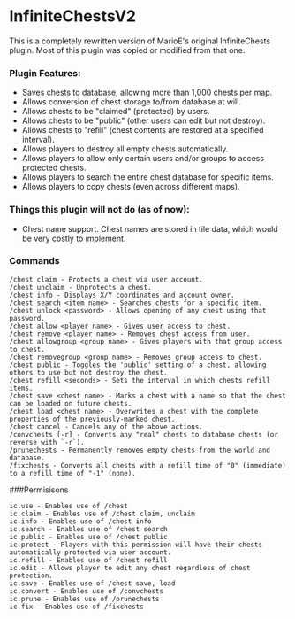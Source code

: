 # InfiniteChestsV2

This is a completely rewritten version of MarioE's original InfiniteChests plugin. Most of this plugin was copied or modified from that one.

### Plugin Features:
- Saves chests to database, allowing more than 1,000 chests per map.
- Allows conversion of chest storage to/from database at will.
- Allows chests to be "claimed" (protected) by users.
- Allows chests to be "public" (other users can edit but not destroy).
- Allows chests to "refill" (chest contents are restored at a specified interval).
- Allows players to destroy all empty chests automatically.
- Allows players to allow only certain users and/or groups to access protected chests.
- Allows players to search the entire chest database for specific items.
- Allows players to copy chests (even across different maps).

### Things this plugin will not do (as of now):
* Chest name support. Chest names are stored in tile data, which would be very costly to implement.

### Commands
```
/chest claim - Protects a chest via user account.
/chest unclaim - Unprotects a chest.
/chest info - Displays X/Y coordinates and account owner.
/chest search <item name> - Searches chests for a specific item.
/chest unlock <password> - Allows opening of any chest using that password.
/chest allow <player name> - Gives user access to chest.
/chest remove <player name> - Removes chest access from user.
/chest allowgroup <group name> - Gives players with that group access to chest.
/chest removegroup <group name> - Removes group access to chest.
/chest public - Toggles the 'public' setting of a chest, allowing others to use but not destroy the chest.
/chest refill <seconds> - Sets the interval in which chests refill items.
/chest save <chest name> - Marks a chest with a name so that the chest can be loaded on future chests.
/chest load <chest name> - Overwrites a chest with the complete properties of the previously-marked chest.
/chest cancel - Cancels any of the above actions.
/convchests [-r] - Converts any "real" chests to database chests (or reverse with `-r`).
/prunechests - Permanently removes empty chests from the world and database.
/fixchests - Converts all chests with a refill time of "0" (immediate) to a refill time of "-1" (none).
```

###Permisisons
```
ic.use - Enables use of /chest
ic.claim - Enables use of /chest claim, unclaim
ic.info - Enables use of /chest info
ic.search - Enables use of /chest search
ic.public - Enables use of /chest public
ic.protect - Players with this permission will have their chests automatically protected via user account.
ic.refill - Enables use of /chest refill
ic.edit - Allows player to edit any chest regardless of chest protection.
ic.save - Enables use of /chest save, load
ic.convert - Enables use of /convchests
ic.prune - Enables use of /prunechests
ic.fix - Enables use of /fixchests
```
